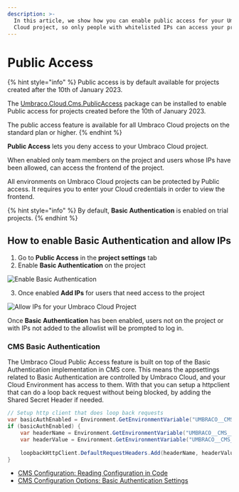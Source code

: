 ```yaml
---
description: >-
  In this article, we show how you can enable public access for your Umbraco
  Cloud project, so only people with whitelisted IPs can access your project.
---
```


# Public Access

{% hint style="info" %}
Public access is by default available for projects created after the 10th of January 2023.

The [Umbraco.Cloud.Cms.PublicAccess](https://www.nuget.org/packages/Umbraco.Cloud.Cms.PublicAccess) package can be installed to enable Public access for projects created before the 10th of January 2023.

The public access feature is available for all Umbraco Cloud projects on the standard plan or higher.
{% endhint %}

**Public Access** lets you deny access to your Umbraco Cloud project.

When enabled only team members on the project and users whose IPs have been allowed, can access the frontend of the project.

All environments on Umbraco Cloud projects can be protected by Public access. It requires you to enter your Cloud credentials in order to view the frontend.

{% hint style="info" %}
By default, **Basic Authentication** is enabled on trial projects.
{% endhint %}

## How to enable Basic Authentication and allow IPs

1. Go to **Public Access** in the **project settings** tab
2. Enable **Basic Authentication** on the project

![Enable Basic Authentication](../images/basic_auth.png)

3. Once enabled **Add IPs** for users that need access to the project

![Allow IPs for your Umbraco Cloud Project](../images/allow_ip.png)

Once **Basic Authentication** has been enabled, users not on the project or with IPs not added to the allowlist will be prompted to log in.

### CMS Basic Authentication

The Umbraco Cloud Public Access feature is built on top of the Basic Authentication implementation in CMS core. This means the appsettings related to Basic Authentication are controlled by Umbraco Cloud, and your Cloud Environment has access to them. With that you can setup a httpclient that can do a loop back request without being blocked, by adding the Shared Secret Header if needed.

```csharp
// Setup http client that does loop back requests
var basicAuthEnabled = Environment.GetEnvironmentVariable("UMBRACO__CMS__BASICAUTH__ENABLED") == "True";
if (basicAuthEnabled) {
    var headerName = Environment.GetEnvironmentVariable("UMBRACO__CMS__BASICAUTH__SHAREDSECRET__HEADERNAME");
    var headerValue = Environment.GetEnvironmentVariable("UMBRACO__CMS__BASICAUTH__SHAREDSECRET__VALUE");
    
    loopbackHttpClient.DefaultRequestHeaders.Add(headerName, headerValue));
}
```

- [CMS Configuration: Reading Configuration in Code](https://docs.umbraco.com/umbraco-cms/reference/configuration#reading-configuration-in-code)
- [CMS Configuration Options: Basic Authentication Settings](https://docs.umbraco.com/umbraco-cms/reference/configuration/basicauthsettings)

